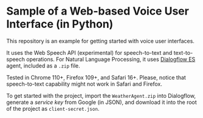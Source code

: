 # Sample of a Web-based Voice User Interface (in Python)

This repository is an example for getting started with voice user interfaces.

It uses the Web Speech API (experimental) for speech-to-text and text-to-speech operations. For Natural Language Processing, it uses [Dialogflow ES](https://dialogflow.cloud.google.com) agent, included as a `.zip` file.

Tested in Chrome 110+, Firefox 109+, and Safari 16+. Please, notice that speech-to-text capability might not work in Safari and Firefox.

To get started with the project, import the `WeatherAgent.zip` into Dialogflow, generate a _service key_ from Google (in JSON), and download it into the root of the project as `client-secret.json`.
